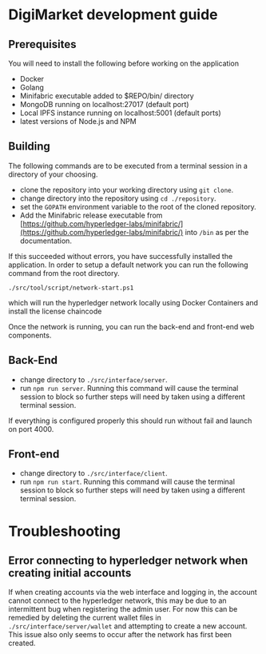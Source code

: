 # DigiMarket development guide
## Prerequisites

You will need to install the following before working on the application

 - Docker
 - Golang
 - Minifabric executable added to $REPO/bin/ directory
 - MongoDB running on localhost:27017 (default port)
 - Local IPFS instance running on localhost:5001 (default ports)
 - latest versions of Node.js and NPM

## Building

The following commands are to be executed from a terminal session in a
directory of your choosing.

 - clone the repository into your working directory using `git clone`.
 - change directory into the repository using `cd ./repository`.
 - set the `GOPATH` environment variable to the root of the cloned repository.
 - Add the Minifabric release executable from [https://github.com/hyperledger-labs/minifabric/](https://github.com/hyperledger-labs/minifabric/)
   into `/bin` as per the documentation.

If this succeeded without errors, you have successfully installed the
application. In order to setup a default network you can run the following
command from the root directory.

```
./src/tool/script/network-start.ps1
```

which will run the hyperledger network locally using Docker Containers and install the license chaincode

Once the network is running, you can run the back-end and front-end web components.

## Back-End

 - change directory to `./src/interface/server`.
 - run `npm run server`. Running this command will cause the terminal session to block so further steps
   will need by taken using a different terminal session.

If everything is configured properly this should run without fail and launch on port 4000.

## Front-end

 - change directory to `./src/interface/client`.
 - run `npm run start`. Running this command will cause the terminal session to block so further steps
   will need by taken using a different terminal session.

# Troubleshooting
## Error connecting to hyperledger network when creating initial accounts

If when creating accounts via the web interface and logging in, the account cannot connect to the hyperledger network,
this may be due to an intermittent bug when registering the admin user. For now this can be remedied by deleting the
current wallet files in `./src/interface/server/wallet` and attempting to create a new account. This issue also only
seems to occur after the network has first been created.